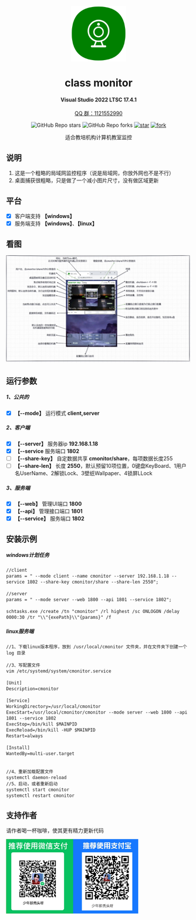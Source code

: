 
<!--
 * @Author: snltty
 * @Date: 2021-08-22 14:09:03
 * @LastEditors: snltty
 * @LastEditTime: 2022-11-21 16:36:26
 * @version: v1.0.0
 * @Descripttion: 功能说明
 * @FilePath: \client.service.ui.webd:\desktop\cminitor\README.md
-->
<div align="center">
<p><img src="./readme/logo.png" height="150"></p> 

# class monitor
#### Visual Studio 2022 LTSC 17.4.1
<a href="https://jq.qq.com/?_wv=1027&k=ucoIVfz4" target="_blank">QQ 群：1121552990</a>

![GitHub Repo stars](https://img.shields.io/github/stars/snltty/cminitor?style=social)
![GitHub Repo forks](https://img.shields.io/github/forks/snltty/cminitor?style=social)
[![star](https://gitee.com/snltty/cmonitor/badge/star.svg?theme=dark)](https://gitee.com/snltty/cminitor/stargazers)
[![fork](https://gitee.com/snltty/cmonitor/badge/fork.svg?theme=dark)](https://gitee.com/snltty/cminitor/members)

适合教培机构计算机教室监控

</div>

## 说明
1. 这是一个粗略的局域网监控程序（说是局域网，你放外网也不是不行）
2. 桌面捕获很粗略，只是做了一个减小图片尺寸，没有做区域更新
## 平台
- [x] 客户端支持 **【windows】**
- [x] 服务端支持 **【windows】**、**【linux】**

## 看图
<p><img src="./readme/cmonitor.jpg"></p> 

## 运行参数

##### 1、公共的
- [x] **【--mode】** 运行模式 **client,server**

##### 2、客户端
- [x] **【--server】** 服务器ip  **192.168.1.18**
- [x] **【--service** 服务端口 **1802**
- [ ] **【--share-key】** 自定数据共享 **cmonitor/share**，每项数据长度255
- [ ] **【--share-len】** 长度 **2550**，默认预留10项位置，0键盘KeyBoard、1用户名UserName、2解锁Lock、3壁纸Wallpaper、4锁屏LLock

##### 3、服务端
- [x] **【--web】** 管理UI端口 **1800**
- [x] **【--api】** 管理接口端口 **1801**
- [x] **【--service】** 服务端口 **1802**

## 安装示例
##### windows计划任务
```
//client
params = " --mode client --name cmonitor --server 192.168.1.18 --service 1802 --share-key cmonitor/share --share-len 2550";

//server
params = " --mode server --web 1800 --api 1801 --service 1802";

schtasks.exe /create /tn "cmonitor" /rl highest /sc ONLOGON /delay 0000:30 /tr "\\"{exePath}\\"{params}" /f
```
##### linux服务端
```
//1、下载linux版本程序，放到 /usr/local/cmonitor 文件夹，并在文件夹下创建一个 log 目录

//3、写配置文件
vim /etc/systemd/system/cmonitor.service

[Unit]
Description=cmonitor

[Service]
WorkingDirectory=/usr/local/cmonitor
ExecStart=/usr/local/cmonitor/cmonitor --mode server --web 1800 --api 1801 --service 1802
ExecStop=/bin/kill $MAINPID
ExecReload=/bin/kill -HUP $MAINPID
Restart=always

[Install]
WantedBy=multi-user.target


//4、重新加载配置文件
systemctl daemon-reload
//5、启动，或者重新启动
systemctl start cmonitor
systemctl restart cmonitor
```

## 支持作者
请作者喝一杯咖啡，使其更有精力更新代码
<p><img src="./readme/qr.jpg" width="360"></p> 
